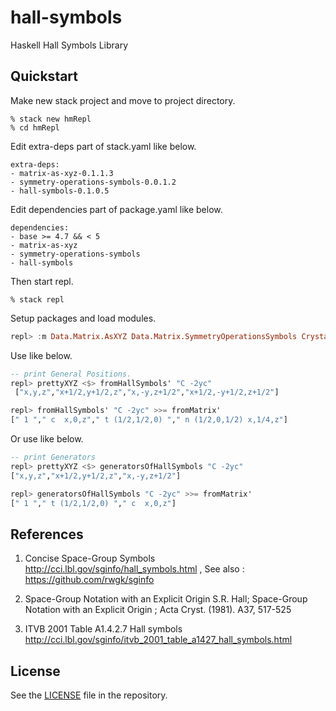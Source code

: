 # hall-symbols

Haskell Hall Symbols Library

## Quickstart

Make new stack project and move to project directory.

```shell
% stack new hmRepl
% cd hmRepl
```

Edit extra-deps part of stack.yaml like below.

```
extra-deps:
- matrix-as-xyz-0.1.1.3
- symmetry-operations-symbols-0.0.1.2
- hall-symbols-0.1.0.5
```

Edit dependencies part of package.yaml like below.

```
dependencies:
- base >= 4.7 && < 5
- matrix-as-xyz
- symmetry-operations-symbols
- hall-symbols
```

Then start repl.

```shell
% stack repl
```

Setup packages and load modules.

```haskell
repl> :m Data.Matrix.AsXYZ Data.Matrix.SymmetryOperationsSymbols Crystallography.HallSymbols
```

Use like below.

```haskell
-- print General Positions.
repl> prettyXYZ <$> fromHallSymbols' "C -2yc"
 ["x,y,z","x+1/2,y+1/2,z","x,-y,z+1/2","x+1/2,-y+1/2,z+1/2"]

repl> fromHallSymbols' "C -2yc" >>= fromMatrix'
[" 1 "," c  x,0,z"," t (1/2,1/2,0) "," n (1/2,0,1/2) x,1/4,z"]

```

Or use like below.

```haskell
-- print Generators
repl> prettyXYZ <$> generatorsOfHallSymbols "C -2yc"
["x,y,z","x+1/2,y+1/2,z","x,-y,z+1/2"]

repl> generatorsOfHallSymbols "C -2yc" >>= fromMatrix'
[" 1 "," t (1/2,1/2,0) "," c  x,0,z"]

```

## References

1. Concise Space-Group Symbols http://cci.lbl.gov/sginfo/hall_symbols.html , See also : https://github.com/rwgk/sginfo

2. Space-Group Notation with an Explicit Origin
   S.R. Hall; Space-Group Notation with an Explicit Origin ; Acta Cryst. (1981). A37, 517-525

3. ITVB 2001 Table A1.4.2.7 Hall symbols http://cci.lbl.gov/sginfo/itvb_2001_table_a1427_hall_symbols.html

## License

See the [LICENSE](https://raw.githubusercontent.com/narumij/hall-symbols/master/LICENSE)
file in the repository.
